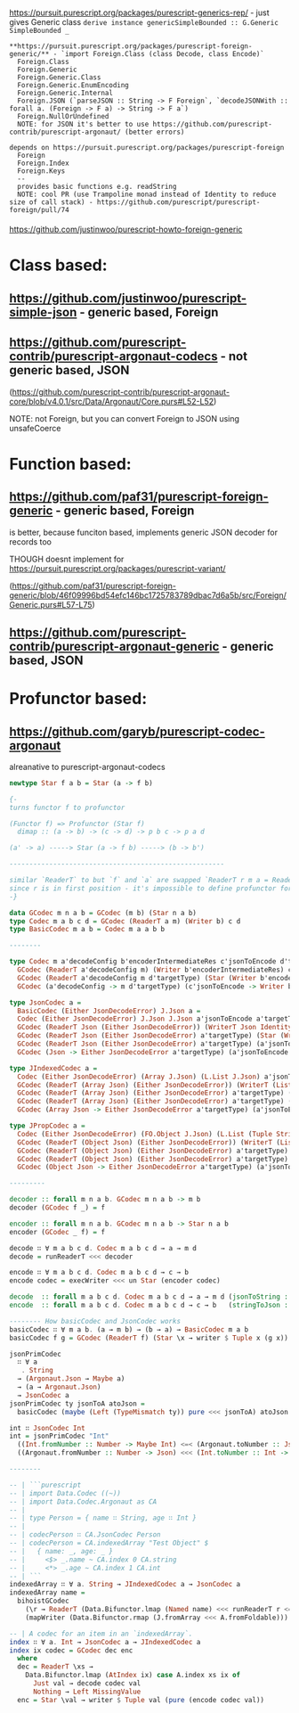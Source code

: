 ####

https://pursuit.purescript.org/packages/purescript-generics-rep/ - just gives Generic class `derive instance genericSimpleBounded :: G.Generic SimpleBounded _`

```
**https://pursuit.purescript.org/packages/purescript-foreign-generic/** - `import Foreign.Class (class Decode, class Encode)`
  Foreign.Class
  Foreign.Generic
  Foreign.Generic.Class
  Foreign.Generic.EnumEncoding
  Foreign.Generic.Internal
  Foreign.JSON (`parseJSON :: String -> F Foreign`, `decodeJSONWith :: forall a. (Foreign -> F a) -> String -> F a`)
  Foreign.NullOrUndefined
  NOTE: for JSON it's better to use https://github.com/purescript-contrib/purescript-argonaut/ (better errors)

depends on https://pursuit.purescript.org/packages/purescript-foreign
  Foreign
  Foreign.Index
  Foreign.Keys
  --
  provides basic functions e.g. readString
  NOTE: cool PR (use Trampoline monad instead of Identity to reduce size of call stack) - https://github.com/purescript/purescript-foreign/pull/74
```

####

https://github.com/justinwoo/purescript-howto-foreign-generic

####

# Class based:

## **https://github.com/justinwoo/purescript-simple-json** - generic based, Foreign

## **https://github.com/purescript-contrib/purescript-argonaut-codecs** - not generic based, JSON

(https://github.com/purescript-contrib/purescript-argonaut-core/blob/v4.0.1/src/Data/Argonaut/Core.purs#L52-L52)

NOTE: not Foreign, but you can convert Foreign to JSON using unsafeCoerce


# Function based:

## **https://github.com/paf31/purescript-foreign-generic** - generic based, Foreign

is better, because funciton based, implements generic JSON decoder for records too

THOUGH doesnt implement for https://pursuit.purescript.org/packages/purescript-variant/

(https://github.com/paf31/purescript-foreign-generic/blob/46f09996bd54efc146bc1725783789dbac7d6a5b/src/Foreign/Generic.purs#L57-L75)

## **https://github.com/purescript-contrib/purescript-argonaut-generic** - generic based, JSON

# Profunctor based:

## **https://github.com/garyb/purescript-codec-argonaut**

alreanative to purescript-argonaut-codecs

```purescript
newtype Star f a b = Star (a -> f b)

{-
turns functor f to profunctor

(Functor f) => Profunctor (Star f)
  dimap :: (a -> b) -> (c -> d) -> p b c -> p a d

(a' -> a) -----> Star (a -> f b) -----> (b -> b')

------------------------------------------------------

similar `ReaderT` to but `f` and `a` are swapped `ReaderT r m a = ReaderT (r -> m a)`
since r is in first position - it's impossible to define profunctor for ReaderT
-}

data GCodec m n a b = GCodec (m b) (Star n a b)
type Codec m a b c d = GCodec (ReaderT a m) (Writer b) c d
type BasicCodec m a b = Codec m a a b b

--------

type Codec m a'decodeConfig b'encoderIntermediateRes c'jsonToEncode d'targetType =
  GCodec (ReaderT a'decodeConfig m) (Writer b'encoderIntermediateRes) c'jsonToEncode d'targetType =
  GCodec (ReaderT a'decodeConfig m d'targetType) (Star (Writer b'encoderIntermediateRes) c'jsonToEncode d'targetType) =
  GCodec (a'decodeConfig -> m d'targetType) (c'jsonToEncode -> Writer b'encoderIntermediateRes d'targetType)

type JsonCodec a =
  BasicCodec (Either JsonDecodeError) J.Json a =
  Codec (Either JsonDecodeError) J.Json J.Json a'jsonToEncode a'targetType =
  GCodec (ReaderT Json (Either JsonDecodeError)) (WriterT Json Identity) a'jsonToEncode a'targetType =
  GCodec (ReaderT Json (Either JsonDecodeError) a'targetType) (Star (WriterT Json Identity) a'jsonToEncode a'targetType) =
  GCodec (ReaderT Json (Either JsonDecodeError) a'targetType) (a'jsonToEncode -> WriterT Json Identity a'targetType)
  GCodec (Json -> Either JsonDecodeError a'targetType) (a'jsonToEncode -> Writer Json a'targetType)

type JIndexedCodec a =
  Codec (Either JsonDecodeError) (Array J.Json) (L.List J.Json) a'jsonToEncode a'targetType =
  GCodec (ReaderT (Array Json) (Either JsonDecodeError)) (WriterT (List Json) Identity) a'jsonToEncode a'targetType
  GCodec (ReaderT (Array Json) (Either JsonDecodeError) a'targetType) (Star (WriterT (List Json) Identity) a'jsonToEncode a'targetType)
  GCodec (ReaderT (Array Json) (Either JsonDecodeError) a'targetType) (a'jsonToEncode -> WriterT (List Json) Identity a'targetType)
  GCodec (Array Json -> Either JsonDecodeError a'targetType) (a'jsonToEncode -> Writer (List Json) a'targetType)

type JPropCodec a =
  Codec (Either JsonDecodeError) (FO.Object J.Json) (L.List (Tuple String J.Json)) a'jsonToEncode a'targetType =
  GCodec (ReaderT (Object Json) (Either JsonDecodeError)) (WriterT (List (Tuple String Json)) Identity) a'jsonToEncode a'targetType =
  GCodec (ReaderT (Object Json) (Either JsonDecodeError) a'targetType) (Star (WriterT (List (Tuple String Json)) Identity) a'jsonToEncode a'targetType) =
  GCodec (ReaderT (Object Json) (Either JsonDecodeError) a'targetType) (Star (WriterT (List (Tuple String Json)) Identity) a'jsonToEncode a'targetType) =
  GCodec (Object Json -> Either JsonDecodeError a'targetType) (a'jsonToEncode -> Writer (List (Tuple String Json)) a'targetType)

---------

decoder :: forall m n a b. GCodec m n a b -> m b
decoder (GCodec f _) = f

encoder :: forall m n a b. GCodec m n a b -> Star n a b
encoder (GCodec _ f) = f

decode ∷ ∀ m a b c d. Codec m a b c d → a → m d
decode = runReaderT <<< decoder

encode ∷ ∀ m a b c d. Codec m a b c d → c → b
encode codec = execWriter <<< un Star (encoder codec)

decode  :: forall m a b c d. Codec m a b c d → a → m d (jsonToString :: Codec -> config -> output)
encode  :: forall m a b c d. Codec m a b c d → c → b   (stringToJson :: Codec -> string -> errors)

-------- How basicCodec and JsonCodec works
basicCodec ∷ ∀ m a b. (a → m b) → (b → a) → BasicCodec m a b
basicCodec f g = GCodec (ReaderT f) (Star \x → writer $ Tuple x (g x))

jsonPrimCodec
  ∷ ∀ a
   . String
  → (Argonaut.Json → Maybe a)
  → (a → Argonaut.Json)
  → JsonCodec a
jsonPrimCodec ty jsonToA atoJson =
  basicCodec (maybe (Left (TypeMismatch ty)) pure <<< jsonToA) atoJson

int ∷ JsonCodec Int
int = jsonPrimCodec "Int"
  ((Int.fromNumber :: Number -> Maybe Int) <=< (Argonaut.toNumber :: Json -> Maybe Number))
  ((Argonaut.fromNumber :: Number -> Json) <<< (Int.toNumber :: Int -> Number))

--------

-- | ```purescript
-- | import Data.Codec ((~))
-- | import Data.Codec.Argonaut as CA
-- |
-- | type Person = { name ∷ String, age ∷ Int }
-- |
-- | codecPerson ∷ CA.JsonCodec Person
-- | codecPerson = CA.indexedArray "Test Object" $
-- |   { name: _, age: _ }
-- |     <$> _.name ~ CA.index 0 CA.string
-- |     <*> _.age ~ CA.index 1 CA.int
-- | ```
indexedArray ∷ ∀ a. String → JIndexedCodec a → JsonCodec a
indexedArray name =
  bihoistGCodec
    (\r → ReaderT (Data.Bifunctor.lmap (Named name) <<< runReaderT r <=< decode jarray))
    (mapWriter (Data.Bifunctor.rmap (J.fromArray <<< A.fromFoldable)))

-- | A codec for an item in an `indexedArray`.
index ∷ ∀ a. Int → JsonCodec a → JIndexedCodec a
index ix codec = GCodec dec enc
  where
  dec = ReaderT \xs →
    Data.Bifunctor.lmap (AtIndex ix) case A.index xs ix of
      Just val → decode codec val
      Nothing → Left MissingValue
  enc = Star \val → writer $ Tuple val (pure (encode codec val))
```
